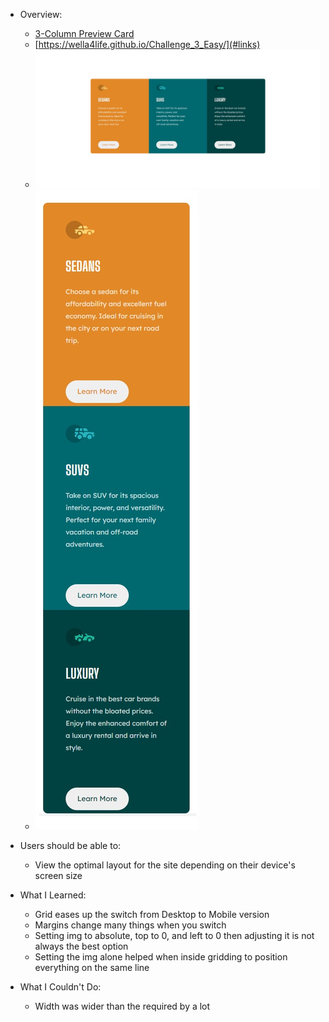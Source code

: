 - Overview:
  - [3-Column Preview Card](#the-challenge)
  - [https://wella4life.github.io/Challenge_3_Easy/](#links)
  - ![](images/Finished-Desktop.jpg)
  - ![](images/Finished-Mobile.jpg)

 - Users should be able to:
   - View the optimal layout for the site depending on their device's screen size

 - What I Learned:
   - Grid eases up the switch from Desktop to Mobile version
   - Margins change many things when you switch
   - Setting img to absolute, top to 0, and left to 0 then adjusting it is not always the best option
   - Setting the img alone helped when inside gridding to position everything on the same line
 
 - What I Couldn't Do:
   - Width was wider than the required by a lot
